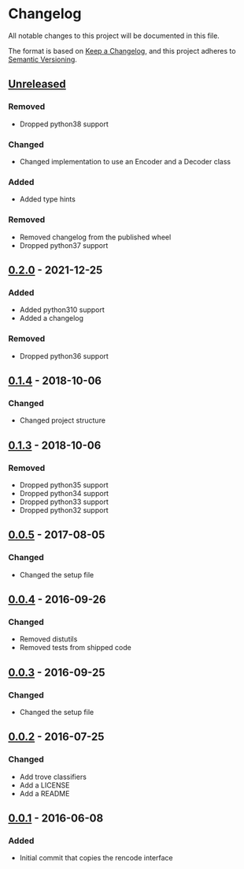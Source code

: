 # Changelog

All notable changes to this project will be documented in this file.

The format is based on [Keep a Changelog], and this project adheres to [Semantic Versioning].

## [Unreleased]

### Removed

-   Dropped python38 support

### Changed

-   Changed implementation to use an Encoder and a Decoder class

### Added

-   Added type hints

### Removed

-   Removed changelog from the published wheel
-   Dropped python37 support

## [0.2.0] - 2021-12-25

### Added

-   Added python310 support
-   Added a changelog

### Removed

-   Dropped python36 support

## [0.1.4] - 2018-10-06

### Changed

-   Changed project structure

## [0.1.3] - 2018-10-06

### Removed

-   Dropped python35 support
-   Dropped python34 support
-   Dropped python33 support
-   Dropped python32 support

## [0.0.5] - 2017-08-05

### Changed

-   Changed the setup file

## [0.0.4] - 2016-09-26

### Changed

-   Removed distutils
-   Removed tests from shipped code

## [0.0.3] - 2016-09-25

### Changed

-   Changed the setup file

## [0.0.2] - 2016-07-25

### Changed

-   Add trove classifiers
-   Add a LICENSE
-   Add a README

## [0.0.1] - 2016-06-08

### Added

-   Initial commit that copies the rencode interface

[Keep a Changelog]: https://keepachangelog.com/en/1.0.0/
[Semantic Versioning]: https://semver.org/spec/v2.0.0.html
[Unreleased]: https://github.com/spapanik/pyrencode/compare/v0.2.0...master
[0.2.0]: https://github.com/spapanik/pyrencode/compare/v0.1.4...v0.2.0
[0.1.4]: https://github.com/spapanik/pyrencode/compare/v0.1.3...v0.1.4
[0.1.3]: https://github.com/spapanik/pyrencode/compare/v0.0.5...v0.1.3
[0.0.5]: https://github.com/spapanik/pyrencode/compare/v0.0.4...v0.0.5
[0.0.4]: https://github.com/spapanik/pyrencode/compare/v0.0.3...v0.0.4
[0.0.3]: https://github.com/spapanik/pyrencode/compare/v0.0.2...v0.0.3
[0.0.2]: https://github.com/spapanik/pyrencode/compare/v0.0.1...v0.0.2
[0.0.1]: https://github.com/spapanik/pyrencode/releases/tag/v0.0.1
